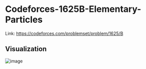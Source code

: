 # Codeforces-1625B-Elementary-Particles
Link: https://codeforces.com/problemset/problem/1625/B
## Visualization
![image](https://user-images.githubusercontent.com/51401355/174255511-e004352d-fcc2-4f76-9363-8e2518b2f452.png)
